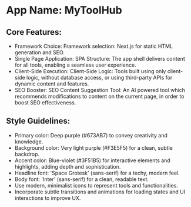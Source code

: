 # **App Name**: MyToolHub

## Core Features:

- Framework Choice: Framework selection: Next.js for static HTML generation and SEO.
- Single Page Application: SPA Structure: The app shell delivers content for all tools, enabling a seamless user experience.
- Client-Side Execution: Client-Side Logic: Tools built using only client-side logic, without database access, or using third-party APIs for dynamic content and features.
- SEO Booster: SEO Content Suggestion Tool: An AI powered tool which recommends modifications to content on the current page, in order to boost SEO effectiveness.

## Style Guidelines:

- Primary color: Deep purple (#673AB7) to convey creativity and knowledge.
- Background color: Very light purple (#F3E5F5) for a clean, subtle backdrop.
- Accent color: Blue-violet (#3F51B5) for interactive elements and highlights, adding depth and sophistication.
- Headline font: 'Space Grotesk' (sans-serif) for a techy, modern feel.
- Body font: 'Inter' (sans-serif) for a clean, readable text.
- Use modern, minimalist icons to represent tools and functionalities.
- Incorporate subtle transitions and animations for loading states and UI interactions to improve UX.